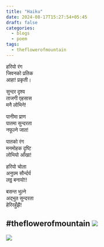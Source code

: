 ```yaml
---
title: "Haiku"
date: 2024-08-17T15:27:54+05:45
draft: false
categories:
  - blogs
  - poem
tags:
  - theflowerofmountain
---
```

हरियो रंग  
जिवनको प्रतिक  
आहा! प्रकृती।  <!--more-->

सुन्दर दृश्य  
ताजगी एहसास  
मनै लोभिने!  

पानीमा प्राण  
पातमा सुन्दरता  
नफूल्ने जात!  

पातको रंग  
मनमोहक दृष्टि  
लोभियो आँखा!  

हरियो चोला  
अनुपम सौर्न्दर्य  
लठ्ठ बनायो!!  

बसन्त भुल्ने  
अद्भुत सुन्दरता  
हेरिरहुँझै!  

#theflowerofmountain
![](https://biochemicalmind.wordpress.com/wp-content/uploads/2023/01/img20200723175655.jpg?w=1022)  
---
![](https://biochemicalmind.wordpress.com/wp-content/uploads/2023/01/img20200723175605.jpg?w=1022)